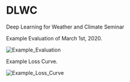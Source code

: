 # DLWC
Deep Learning for Weather and Climate Seminar

Example Evaluation of March 1st, 2020.

![Example_Evaluation](https://github.com/user-attachments/assets/cb0ea3f1-c0f8-4203-822c-dae24ff825ad)

Example Loss Curve.

![Example_Loss_Curve](https://github.com/user-attachments/assets/ebf97563-bdac-43ca-89cf-227ff4052989)
